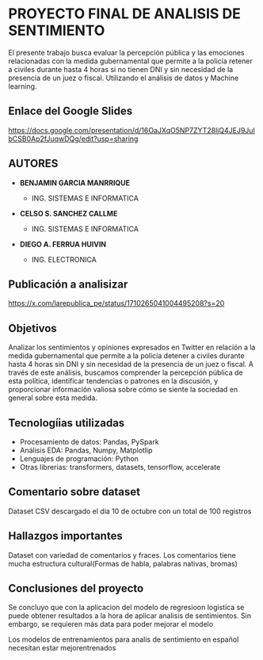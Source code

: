 # PROYECTO FINAL DE ANALISIS DE SENTIMIENTO
El presente trabajo busca evaluar la percepción pública y las emociones relacionadas con la medida gubernamental que permite a la policía retener a civiles durante hasta 4 horas si no tienen DNI y sin necesidad de la presencia de un juez o fiscal. Utilizando el análisis de datos y Machine learning. 

## Enlace del Google Slides
https://docs.google.com/presentation/d/16OaJXqO5NP7ZYT28ljQ4JEJ9JuIbCSB0Ap2fJuqwDQg/edit?usp=sharing

## AUTORES

* **BENJAMIN GARCIA MANRRIQUE**
   * ING. SISTEMAS E INFORMATICA
     
* **CELSO S. SANCHEZ CALLME**
   * ING. SISTEMAS E INFORMATICA

* **DIEGO A. FERRUA HUIVIN**
   * ING. ELECTRONICA

## Publicación a analisizar
https://x.com/larepublica_pe/status/1710265041004495208?s=20

## Objetivos
Analizar los sentimientos y opiniones expresados en Twitter en relación a la medida gubernamental que permite a la policía detener a civiles durante hasta 4 horas sin DNI y sin necesidad de la presencia de un juez o fiscal. A través de este análisis, buscamos comprender la percepción pública de esta política, identificar tendencias o patrones en la discusión, y proporcionar información valiosa sobre cómo se siente la sociedad en general sobre esta medida.

## Tecnologíias utilizadas
* Procesamiento de datos: Pandas, PySpark
* Análisis EDA: Pandas, Numpy, Matplotlip
* Lenguajes de programación: Python
* Otras librerias: transformers, datasets, tensorflow, accelerate

## Comentario sobre dataset
Dataset CSV descargado el día 10 de octubre con un total de 100 registros

## Hallazgos importantes
Dataset con variedad de comentarios y fraces.
Los comentarios tiene mucha estructura cultural(Formas de habla, palabras nativas, bromas)

## Conclusiones del proyecto
Se concluyo que con la aplicacion del modelo de regresioon logistica se puede obtener resultados a la hora de aplicar analisis de sentimientos. Sin embargo, se requieren más data para poder mejorar el modelo

Los modelos de entrenamientos para analis de sentimiento en español necesitan estar mejorentrenados
